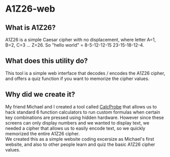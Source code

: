 # A1Z26-web
## What is A1Z26?
A1Z26 is a simple Caesar cipher with no displacement, where letter A=1, B=2, C=3 ... Z=26.  So "hello world" = 8-5-12-12-15 23-15-18-12-4.
## What does this utility do?
This tool is a simple web interface that decodes / encodes the A1Z26 cipher, and offers a quiz function if you want to memorize the cipher values.
## Why did we create it?
My friend Michael and I created a tool called [CalcProbe](https://github/com/alexlynd/CalcProbe) that allows us to hack standard 6 function calculators to run custom formulas when certain key combinations are pressed using hidden hardware.  However since these screens can only display numbers and we wanted to display text, we needed a cipher that allows us to easily encode text, so we quickly memorized the entire A1Z26 cipher.  
We created this as a simple website coding excersize as Michael's first website, and also to other people learn and quiz the basic A1Z26 cipher values.
